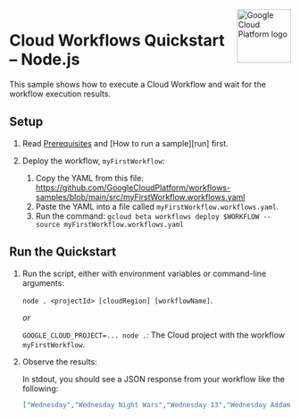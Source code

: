 <img src="https://avatars2.githubusercontent.com/u/2810941?v=3&s=96" alt="Google Cloud Platform logo" title="Google Cloud Platform" align="right" height="96" width="96"/>

# Cloud Workflows Quickstart – Node.js

This sample shows how to execute a Cloud Workflow and wait for the workflow execution results.

## Setup

1. Read [Prerequisites][prereq] and [How to run a sample][run] first.

1. Deploy the workflow, `myFirstWorkflow`:

    1. Copy the YAML from this file: https://github.com/GoogleCloudPlatform/workflows-samples/blob/main/src/myFirstWorkflow.workflows.yaml
    1. Paste the YAML into a file called `myFirstWorkflow.workflows.yaml`.
    1. Run the command: `gcloud beta workflows deploy $WORKFLOW --source myFirstWorkflow.workflows.yaml`

## Run the Quickstart

1. Run the script, either with environment variables or command-line arguments:
  
    `node . <projectId> [cloudRegion] [workflowName]`.
  
    _or_
    
    `GOOGLE_CLOUD_PROJECT=... node .`: The Cloud project with the workflow `myFirstWorkflow`.

1. Observe the results:

    In stdout, you should see a JSON response from your workflow like the following:

    ```json
    ["Wednesday","Wednesday Night Wars","Wednesday 13","Wednesday Addams","Wednesday Campanella","Wednesdayite","Wednesday Martin","Wednesday Campanella discography","Wednesday Night Hockey (American TV program)","Wednesday Morning, 3 A.M."]
    ```

[prereq]: ../README.md#prerequisities
